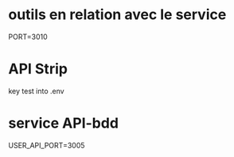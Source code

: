 # outils en relation avec le service

PORT=3010

# API Strip
key test into .env

# service API-bdd
USER_API_PORT=3005
